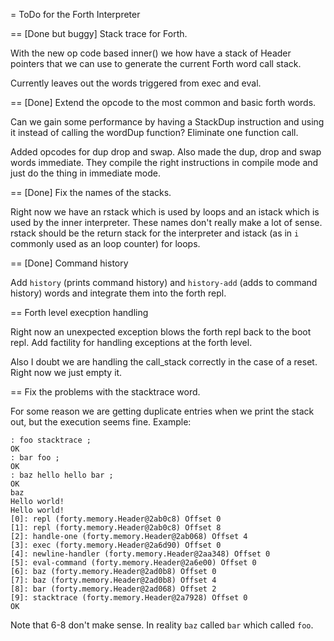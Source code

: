 = ToDo for the Forth Interpreter

== [Done but buggy] Stack trace for Forth.

With the new op code based inner() we how have a stack of Header pointers
that we can use to generate the current Forth word call stack.

Currently leaves out the words triggered from exec and eval.

== [Done] Extend the opcode to the most common and basic forth words.

Can we gain some performance by having a StackDup instruction and using
it instead of calling the wordDup function? Eliminate one function call.

Added opcodes for dup drop and swap. Also made the dup, drop and swap words
immediate. They compile the right instructions in compile mode and just
do the thing in immediate mode.

== [Done] Fix the names of the stacks.

Right now we have an rstack which is used by loops and an istack which is used
by the inner interpreter. These names don't really make a lot of sense. 
rstack should be the return stack for the interpreter and istack (as in `i` commonly
used as an loop counter) for loops.

== [Done] Command history

Add `history` (prints command history) and `history-add` (adds to command history) words
and integrate them into the forth repl.

== Forth level execption handling

Right now an unexpected exception blows the forth repl back to the boot repl.
Add factility for handling exceptions at the forth level.

Also I doubt we are handling the call_stack correctly in the case of a reset. Right now
we just empty it.

== Fix the problems with the stacktrace word.

For some reason we are getting duplicate entries when we print the stack out, but
the execution seems fine. Example:

```
: foo stacktrace ;
OK
: bar foo ;
OK
: baz hello hello bar ;
OK
baz
Hello world!
Hello world!
[0]: repl (forty.memory.Header@2ab0c8) Offset 0
[1]: repl (forty.memory.Header@2ab0c8) Offset 8
[2]: handle-one (forty.memory.Header@2ab068) Offset 4
[3]: exec (forty.memory.Header@2a6d90) Offset 0
[4]: newline-handler (forty.memory.Header@2aa348) Offset 0
[5]: eval-command (forty.memory.Header@2a6e00) Offset 0
[6]: baz (forty.memory.Header@2ad0b8) Offset 0
[7]: baz (forty.memory.Header@2ad0b8) Offset 4
[8]: bar (forty.memory.Header@2ad068) Offset 2
[9]: stacktrace (forty.memory.Header@2a7928) Offset 0
OK
```
Note that 6-8 don't make sense. In reality `baz` called `bar` which called `foo`.
